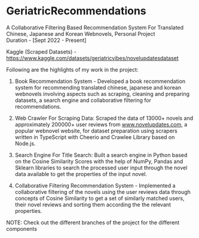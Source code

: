 # GeriatricRecommendations

A Collaborative Filtering Based Recommendation System For Translated Chinese, Japanese and Korean Webnovels, Personal Project   
Duration - [Sept 2022 - Present]

Kaggle (Scraped Datasets) - https://www.kaggle.com/datasets/geriatricvibes/novelupdatesdataset

Following are the highlights of my work in the project:

1) Book Recommendation System - Developed a book recommendation system for recommending translated chinese, japanese and korean webnovels involving aspects such as scraping, cleaning and preparing datasets, a search engine and collaborative filtering for recommendations.

2) Web Crawler For Scraping Data: Scraped the data of 13000+ novels and approximately 200000+ user reviews from www.novelupdates.com, a popular webnovel website,  for dataset preparation using scrapers written in TypeScript with Cheerio and Crawlee Library based on Node.js.

3) Search Engine For Title Search: Built a search engine in Python based on the Cosine Similarity Scores with the help of NumPy, Pandas and Sklearn libraries to search the processed user input through the novel data available to get the properties of the input novel.

4) Collaborative Filtering Recommendation System - Implemented a collaborative filtering of the novels using the user reviews data through concepts of Cosine Similarity to get a set of similarly matched users, their novel reviews and sorting them according the the relevant properties.

NOTE: Check out the different branches of the project for the different components
